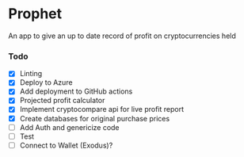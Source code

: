 # Prophet
An app to give an up to date record of profit on cryptocurrencies held

### Todo
 - [x] Linting
 - [x] Deploy to Azure
 - [x] Add deployment to GitHub actions
 - [x] Projected profit calculator
 - [x] Implement cryptocompare api for live profit report
 - [x] Create databases for original purchase prices
 - [ ] Add Auth and genericize code
 - [ ] Test
 - [ ] Connect to Wallet (Exodus)?
